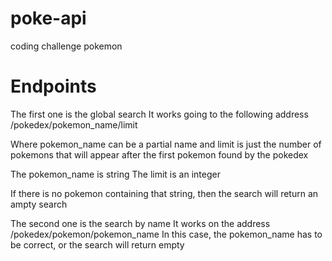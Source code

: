 # poke-api
coding challenge pokemon

# Endpoints
The first one is the global search
It works going to the following address /pokedex/pokemon_name/limit
  

  Where pokemon_name can be a partial name and limit is just the number of pokemons that will appear after the first pokemon found by the pokedex

  The pokemon_name is string
  The limit is an integer

  If there is no pokemon containing that string, then the search will return an ampty search

The second one is the search by name
It works on the address /pokedex/pokemon/pokemon_name
  In this case, the pokemon_name has to be correct, or the search will return empty